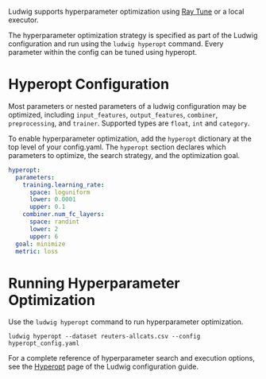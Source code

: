 Ludwig supports hyperparameter optimization using [Ray Tune](https://docs.ray.io/en/latest/tune/index.html) or a local
executor.

The hyperparameter optimization strategy is specified as part of the Ludwig configuration and run using
the `ludwig hyperopt` command. Every parameter within the config can be tuned using hyperopt.

# Hyperopt Configuration

Most parameters or nested parameters of a ludwig configuration may be optimized, including `input_features`,
`output_features`, `combiner`, `preprocessing`, and `trainer`.  Supported types are `float`, `int` and `category`.

To enable hyperparameter optimization, add the `hyperopt` dictionary at the top level of your config.yaml.  The
`hyperopt` section declares which parameters to optimize, the search strategy, and the optimization goal.

```yaml
hyperopt:
  parameters:
    training.learning_rate:
      space: loguniform
      lower: 0.0001
      upper: 0.1
    combiner.num_fc_layers:
      space: randint
      lower: 2
      upper: 6
  goal: minimize
  metric: loss
```

# Running Hyperparameter Optimization

Use the `ludwig hyperopt` command to run hyperparameter optimization.

```
ludwig hyperopt --dataset reuters-allcats.csv --config hyperopt_config.yaml
```

For a complete reference of hyperparameter search and execution options, see the
[Hyperopt](../configuration/hyperparameter_optimization.md) page of the Ludwig configuration guide.
